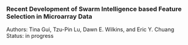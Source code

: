 ### Recent Development of Swarm Intelligence based Feature Selection in Microarray Data 
Authors: Tina Gui, Tzu-Pin Lu, Dawn E. Wilkins, and Eric Y. Chuang <br>
Status: in progress <br>
